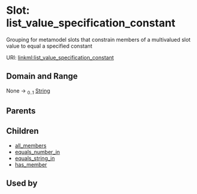
# Slot: list_value_specification_constant


Grouping for metamodel slots that constrain members of a multivalued slot value to equal a specified constant

URI: [linkml:list_value_specification_constant](https://w3id.org/linkml/list_value_specification_constant)


## Domain and Range

None &#8594;  <sub>0..1</sub> [String](String.md)

## Parents


## Children

 *  [all_members](all_members.md)
 *  [equals_number_in](equals_number_in.md)
 *  [equals_string_in](equals_string_in.md)
 *  [has_member](has_member.md)

## Used by


